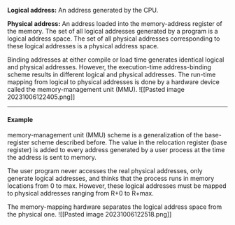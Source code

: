 **Logical address:** An address generated by the CPU.

**Physical address:** An address loaded into the memory-address register of the memory.
The set of all logical addresses generated by a program is a logical address space. The set of all physical addresses corresponding to these logical addresses is a physical address space.

Binding addresses at either compile or load time generates identical logical and physical
addresses. However, the execution-time address-binding scheme results in different logical and physical addresses.
The run-time mapping from logical to physical addresses is done by a hardware device called the memory-management unit (MMU).
![[Pasted image 20231006122405.png]]

***
#### Example
memory-management unit (MMU) scheme is a generalization of the base-register scheme described before. The value in the relocation register (base register) is added to every address generated by a user process at the time the address is sent to memory.

The user program never accesses the real physical addresses, only generate logical addresses, and thinks that the process runs in memory locations from 0 to max. However, these logical addresses must be mapped to physical addresses ranging from R+0 to R+max.

The memory-mapping hardware separates the logical address space from the physical one.
![[Pasted image 20231006122518.png]]
